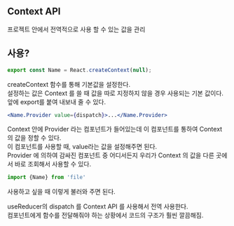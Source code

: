## Context API
프로젝트 안에서 전역적으로 사용 할 수 있는 값을 관리


## 사용?
```jsx
export const Name = React.createContext(null);
```    
createContext 함수를 통해 기본값을 설정한다.    
설정하는 값은 Context 를 쓸 때 값을 따로 지정하지 않을 경우 사용되는 기본 값이다.
앞에 export를 붙여 내보내 줄 수 있다.

```jsx
<Name.Provider value={dispatch}>...</Name.Provider>
  ```    
Context 안에 Provider 라는 컴포넌트가 들어있는데 이 컴포넌트를 통하여 Context 의 값을 정할 수 있다.    
이 컴포넌트를 사용할 때, value라는 값을 설정해주면 된다.    
Provider 에 의하여 감싸진 컴포넌트 중 어디서든지 우리가 Context 의 값을 다른 곳에서 바로 조회해서 사용할 수 있다.

```jsx
import {Name} from 'file'
```
사용하고 싶을 때 이렇게 불러와 주면 된다.

useReducer의 dispatch 를 Context API 를 사용해서 전역 사용한다.    
컴포넌트에게 함수를 전달해줘야 하는 상황에서 코드의 구조가 훨씬 깔끔해짐.
